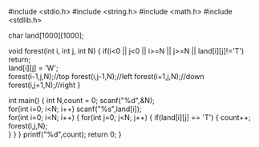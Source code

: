 #include <stdio.h>
#include <string.h>
#include <math.h>
#include <stdlib.h>

char land[1000][1000];

void forest(int i, int j, int N)
{
    if(i<0 || j<0 || i>=N || j>=N || land[i][j]!='T')
        return;    
    land[i][j] = 'W';    
    forest(i-1,j,N);//top
    forest(i,j-1,N);//left
    forest(i+1,j,N);//down
    forest(i,j+1,N);//right
}

int main() 
{
    int N,count = 0;
    scanf("%d",&N);    
    for(int i=0; i<N; i++)
        scanf("%s",land[i]);    
    for(int i=0; i<N; i++)
    {
        for(int j=0; j<N; j++)
        {
            if(land[i][j] == 'T')
            {
                count++;
                forest(i,j,N);                
            }
        }
    }
    printf("%d",count);
    return 0;
}
